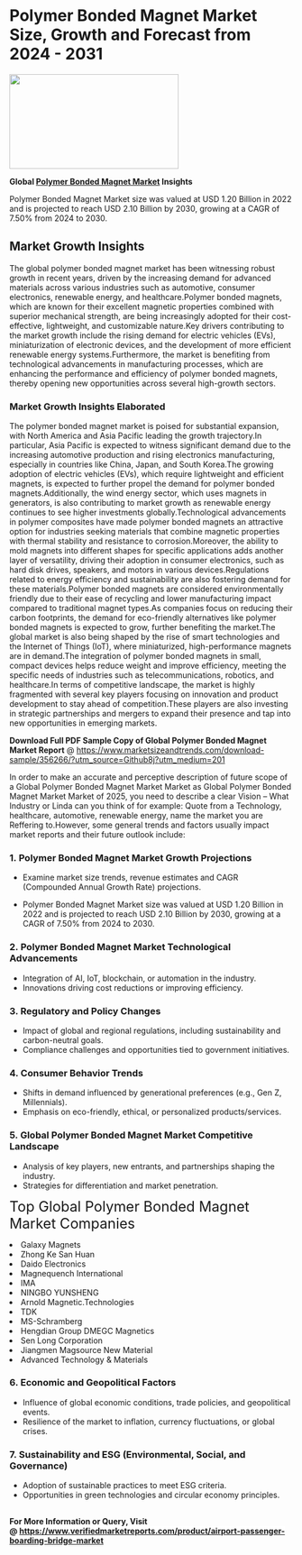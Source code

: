 <H1>Polymer Bonded Magnet Market Size, Growth and Forecast from 2024 - 2031</H1><img class="aligncenter size-medium wp-image-584254" src="https://thirdeyenews.in/wp-content/uploads/2024/09/Global-Market-Research-300x168.jpeg" alt="" width="300" height="168" /><p><strong>Global&nbsp;<a href="https://www.marketsizeandtrends.com/download-sample/356266/?utm_source=Github8j?utm_medium=201">Polymer Bonded Magnet Market</a> Insights</strong></p><p>Polymer Bonded Magnet Market size was valued at USD 1.20 Billion in 2022 and is projected to reach USD 2.10 Billion by 2030, growing at a CAGR of 7.50% from 2024 to 2030.</p><p><h2>Market Growth Insights</h2> The global polymer bonded magnet market has been witnessing robust growth in recent years, driven by the increasing demand for advanced materials across various industries such as automotive, consumer electronics, renewable energy, and healthcare.Polymer bonded magnets, which are known for their excellent magnetic properties combined with superior mechanical strength, are being increasingly adopted for their cost-effective, lightweight, and customizable nature.Key drivers contributing to the market growth include the rising demand for electric vehicles (EVs), miniaturization of electronic devices, and the development of more efficient renewable energy systems.Furthermore, the market is benefiting from technological advancements in manufacturing processes, which are enhancing the performance and efficiency of polymer bonded magnets, thereby opening new opportunities across several high-growth sectors. <h3>Market Growth Insights Elaborated</h3> The polymer bonded magnet market is poised for substantial expansion, with North America and Asia Pacific leading the growth trajectory.In particular, Asia Pacific is expected to witness significant demand due to the increasing automotive production and rising electronics manufacturing, especially in countries like China, Japan, and South Korea.The growing adoption of electric vehicles (EVs), which require lightweight and efficient magnets, is expected to further propel the demand for polymer bonded magnets.Additionally, the wind energy sector, which uses magnets in generators, is also contributing to market growth as renewable energy continues to see higher investments globally.Technological advancements in polymer composites have made polymer bonded magnets an attractive option for industries seeking materials that combine magnetic properties with thermal stability and resistance to corrosion.Moreover, the ability to mold magnets into different shapes for specific applications adds another layer of versatility, driving their adoption in consumer electronics, such as hard disk drives, speakers, and motors in various devices.Regulations related to energy efficiency and sustainability are also fostering demand for these materials.Polymer bonded magnets are considered environmentally friendly due to their ease of recycling and lower manufacturing impact compared to traditional magnet types.As companies focus on reducing their carbon footprints, the demand for eco-friendly alternatives like polymer bonded magnets is expected to grow, further benefiting the market.The global market is also being shaped by the rise of smart technologies and the Internet of Things (IoT), where miniaturized, high-performance magnets are in demand.The integration of polymer bonded magnets in small, compact devices helps reduce weight and improve efficiency, meeting the specific needs of industries such as telecommunications, robotics, and healthcare.In terms of competitive landscape, the market is highly fragmented with several key players focusing on innovation and product development to stay ahead of competition.These players are also investing in strategic partnerships and mergers to expand their presence and tap into new opportunities in emerging markets.</p><p><span class=""><strong>Download Full PDF Sample Copy of Global Polymer Bonded Magnet Market Report</strong> @ <a href="https://www.marketsizeandtrends.com/download-sample/356266/?utm_source=Github8j?utm_medium=201" target="_blank">https://www.marketsizeandtrends.com/download-sample/356266/?utm_source=Github8j?utm_medium=201</a></span></p><p>In order to make an accurate and perceptive description of future scope of a Global&nbsp;Polymer Bonded Magnet Market Market as Global&nbsp;Polymer Bonded Magnet Market Market of 2025, you need to describe a clear Vision &ndash; What Industry or Linda can you think of for example: Quote from a Technology, healthcare, automotive, renewable energy, name the market you are Reffering to.However, some general trends and factors usually impact market reports and their future outlook include:</p><h3>1.&nbsp;<strong>Polymer Bonded Magnet Market Growth Projections</strong></h3><ul><li>Examine market size trends, revenue estimates and CAGR (Compounded Annual Growth Rate) projections.</li><li><p>Polymer Bonded Magnet Market size was valued at USD 1.20 Billion in 2022 and is projected to reach USD 2.10 Billion by 2030, growing at a CAGR of 7.50% from 2024 to 2030.</p></li></ul><h3>2.&nbsp;<strong>Polymer Bonded Magnet Market Technological Advancements</strong></h3><ul><li>Integration of AI, IoT, blockchain, or automation in the industry.</li><li>Innovations driving cost reductions or improving efficiency.</li></ul><h3>3.&nbsp;<strong>Regulatory and Policy Changes</strong></h3><ul><li>Impact of global and regional regulations, including sustainability and carbon-neutral goals.</li><li>Compliance challenges and opportunities tied to government initiatives.</li></ul><h3>4.&nbsp;<strong>Consumer Behavior Trends</strong></h3><ul><li>Shifts in demand influenced by generational preferences (e.g., Gen Z, Millennials).</li><li>Emphasis on eco-friendly, ethical, or personalized products/services.</li></ul><h3>5.&nbsp;<strong>Global Polymer Bonded Magnet Market Competitive Landscape</strong></h3><ul><li>Analysis of key players, new entrants, and partnerships shaping the industry.</li><li>Strategies for differentiation and market penetration.</li></ul><p data-pm-slice="1 1 []"><span style="color: inherit; font-family: inherit; font-size: 25px;">Top Global Polymer Bonded Magnet Market Companies</span></p><div class="" data-test-id=""><p><li>Galaxy Magnets</li><li> Zhong Ke San Huan</li><li> Daido Electronics</li><li> Magnequench International</li><li> IMA</li><li> NINGBO YUNSHENG</li><li> Arnold Magnetic.Technologies</li><li> TDK</li><li> MS-Schramberg</li><li> Hengdian Group DMEGC Magnetics</li><li> Sen Long Corporation</li><li> Jiangmen Magsource New Material</li><li> Advanced Technology & Materials</li></p></div><h3>6.&nbsp;<strong>Economic and Geopolitical Factors</strong></h3><ul><li>Influence of global economic conditions, trade policies, and geopolitical events.</li><li>Resilience of the market to inflation, currency fluctuations, or global crises.</li></ul><h3>7.&nbsp;<strong>Sustainability and ESG (Environmental, Social, and Governance)</strong></h3><ul><li>Adoption of sustainable practices to meet ESG criteria.</li><li>Opportunities in green technologies and circular economy principles.</li></ul><h2><strong style="font-size: 14px;">For More Information or Query, Visit @&nbsp;</strong><a style="background-color: #ffffff; font-size: 14px;" href="https://www.marketsizeandtrends.com/report/polymer-bonded-magnet-market/" target="_blank">https://www.verifiedmarketreports.com/product/airport-passenger-boarding-bridge-market</a></h2>